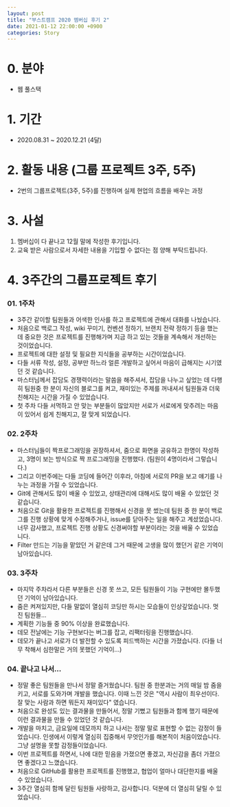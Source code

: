 ```yaml
---
layout: post
title: "부스트캠프 2020 멤버십 후기 2"
date: 2021-01-12 22:00:00 +0900
categories: Story
---
```


# 0. 분야

- 웹 풀스택

# 1. 기간

- 2020.08.31 ~ 2020.12.21 (4달)

# 2. 활동 내용 (그룹 프로젝트 3주, 5주)

- 2번의 그룹프로젝트(3주, 5주)를 진행하며 실제 현업의 흐름을 배우는 과정

# 3. 사설

1. 멤버십이 다 끝나고 12월 말에 작성한 후기입니다.
2. 교육 받은 사람으로서 자세한 내용을 기입할 수 없다는 점 양해 부탁드립니다.

# 4. 3주간의 그룹프로젝트 후기

### 01. 1주차

- 3주간 같이할 팀원들과 어색한 인사를 하고 프로젝트에 관해서 대화를 나눴습니다.
- 처음으로 백로그 작성, wiki 꾸미기, 컨벤션 정하기, 브랜치 전략 정하기 등을 했는데 중요한 것은 프로젝트를 진행해가며 지금 하고 있는 것들을 계속해서 개선하는 것이었습니다.
- 프로젝트에 대한 설정 및 필요한 지식들을 공부하는 시간이었습니다.
- 다들 서류 작성, 설정, 공부만 하느라 얼른 개발하고 싶어서 마음이 급해지는 시기였던 것 같습니다.
- 마스터님께서 잡담도 경쟁력이라는 말씀을 해주셔서, 잡담을 나누고 싶었는 데 다행히 팀원중 한 분이 자신의 블로그를 켜고, 재미있는 주제를 꺼내셔서 팀원들과 더욱 친해지는 시간을 가질 수 있었습니다.
- 첫 주차 다들 서먹하고 안 맞는 부분들이 많았지만 서로가 서로에게 맞추려는 마음이 있어서 쉽게 친해지고, 잘 맞게 되었습니다.

### 02. 2주차

- 마스터님들이 짝프로그래밍을 권장하셔서, 줌으로 화면을 공유하고 한명이 작성하고, 3명이 보는 방식으로 짝 프로그래밍을 진행했다. (팀원이 4명이라서 그렇습니다.)
- 그리고 이번주에는 다들 코딩에 들어간 이후라, 아침에 서로의 PR을 보고 얘기를 나누는 과정을 가질 수 있었습니다.
- Git에 관해서도 많이 배울 수 있었고, 상태관리에 대해서도 많이 배울 수 있었던 것 같습니다.
- 처음으로 Git을 활용한 프로젝트를 진행해서 신경을 못 썼는데 팀원 중 한 분이 백로그를 진행 상황에 맞게 수정해주거나, issue를 닫아주는 일을 해주고 계셨었습니다. 너무 감사했고, 프로젝트 진행 상황도 신경써야할 부분이라는 것을 배울 수 있었습니다.
- Filter 만드는 기능을 맡았던 거 같은데 그거 때문에 고생을 많이 했던거 같은 기억이 남아있습니다.

### 03. 3주차

- 마지막 주차라서 다른 부분들은 신경 못 쓰고, 모든 팀원들이 기능 구현에만 몰두했던 기억이 남아있습니다.
- 줌은 켜져있지만, 다들 말없이 열심히 코딩만 하시는 모습들이 인상깊었습니다. 멋진 팀원들...
- 계획한 기능들 중 90% 이상을 완료했습니다.
- 데모 전날에는 기능 구현보다는 버그를 잡고, 리팩터링을 진행했습니다.
- 데모가 끝나고 서로가 더 발전할 수 있도록 피드백하는 시간을 가졌습니다. (다들 너무 착해서 심한말은 거의 못했던 기억이...)

### 04. 끝나고 나서...

- 정말 좋은 팀원들을 만나서 정말 즐거웠습니다. 팀원 중 한분과는 거의 매일 밤 줌을 키고, 서로를 도와가며 개발을 했습니다. 이때 느낀 것은 "역시 사람이 최우선이다. 잘 맞는 사람과 하면 뭐든지 재미있다" 였습니다.
- 처음으로 완성도 있는 결과물을 만들어서, 정말 기뻤고 팀원들과 함께 했기 때문에 이런 결과물을 만들 수 있었던 것 같습니다.
- 개발을 마치고, 금요일에 데모까지 하고 나서는 정말 말로 표현할 수 없는 감정이 들었습니다. 인생에서 이렇게 열심히 집중해서 무엇인가를 해본적이 처음이었습니다. 그냥 설명을 못할 감정들이었습니다.
- 이번 프로젝트를 하면서, 나에 대한 믿음을 가졌으면 좋겠고, 자신감을 좀더 가졌으면 좋겠다고 느꼈습니다.
- 처음으로 GitHub를 활용한 프로젝트를 진행했고, 협업이 얼마나 대단한지를 배울 수 있었습니다.
- 3주간 열심히 함께 달린 팀원들 사랑하고, 감사합니다. 덕분에 더 열심히 달릴 수 있었습니다.
